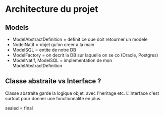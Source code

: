 # Architecture du projet

## Models

* ModelAbstractDefinition = definit ce que doit retourner un modele
* NodelNatif = objet qu'on creer a la main
* ModelSQL = entite de notre DB
* ModelFactory = on decrit la DB sur laquelle on se co (Oracle, Postgres)
* ModelNatif, ModelSQL = implementation de mon ModelAbstractDefinition

## Classe abstraite vs Interface ?

Classe abstraite garde la logique objet, avec l'heritage etc.
L'interface c'est surtout pour donner une fonctionnalite en plus.

sealed = final
